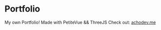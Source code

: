 # Portfolio
My own Portfolio! Made with PetiteVue &amp;&amp; ThreeJS
Check out: [achodev.me]('https://achodev.me')
